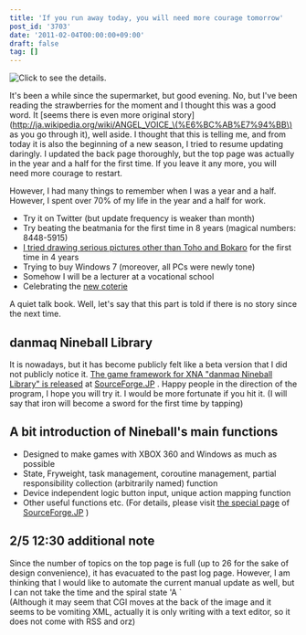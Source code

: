 ```yaml
---
title: 'If you run away today, you will need more courage tomorrow'
post_id: '3703'
date: '2011-02-04T00:00:00+09:00'
draft: false
tag: []
---
```


![Click to see the details.](https://danmaq.com/image/illustrations/Pikmin_s.jpg)

It's been a while since the supermarket, but good evening. No, but I've been reading the strawberries for the moment and I thought this was a good word. It [seems there is even more original story](http://ja.wikipedia.org/wiki/ANGEL_VOICE_\(%E6%BC%AB%E7%94%BB\) as you go through it), well aside. I thought that this is telling me, and from today it is also the beginning of a new season, I tried to resume updating daringly. I updated the back page thoroughly, but the top page was actually in the year and a half for the first time. If you leave it any more, you will need more courage to restart.

However, I had many things to remember when I was a year and a half. However, I spent over 70% of my life in the year and a half for work.

*   Try it on Twitter (but update frequency is weaker than month)
*   Try beating the beatmania for the first time in 8 years (magical numbers: 8448-5915)
*   [I tried drawing serious pictures other than Toho and Bokaro](http://p.tl/i/16343427) for the first time in 4 years
*   Trying to buy Windows 7 (moreover, all PCs were newly tone)
*   Somehow I will be a lecturer at a vocational school
*   Celebrating the [new coterie](http://kagaminer.in/)

A quiet talk book. Well, let's say that this part is told if there is no story since the next time.

## danmaq Nineball Library

It is nowadays, but it has become publicly felt like a beta version that I did not publicly notice it. [The game framework for XNA "danmaq Nineball Library" is released](http://nineball.sourceforge.jp/) at [SourceForge.JP](http://nineball.sourceforge.jp/) . Happy people in the direction of the program, I hope you will try it. I would be more fortunate if you hit it. (I will say that iron will become a sword for the first time by tapping)

## A bit introduction of Nineball's main functions

*   Designed to make games with XBOX 360 and Windows as much as possible
*   State, Fryweight, task management, coroutine management, partial responsibility collection (arbitrarily named) function
*   Device independent logic button input, unique action mapping function
*   Other useful functions etc. (For details, please visit [the special page](http://nineball.sourceforge.jp/) of [SourceForge.JP](http://nineball.sourceforge.jp/) )

## 2/5 12:30 additional note

Since the number of topics on the top page is full (up to 26 for the sake of design convenience), it has evacuated to the past log page. However, I am thinking that I would like to automate the current manual update as well, but I can not take the time and the spiral state 'A `  
(Although it may seem that CGI moves at the back of the image and it seems to be vomiting XML, actually it is only writing with a text editor, so it does not come with RSS and orz)